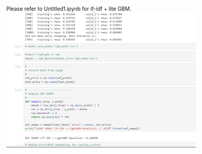 Please refer to Untitled1.ipynb for if-idf + lite GBM.
![Result of using tf-idf with light GBM with log1p tranformation](tf-idf+litegbm.png)
